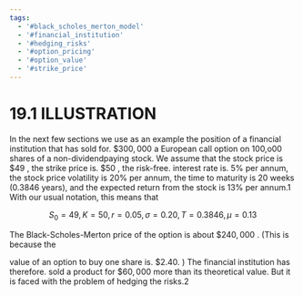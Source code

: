 ```yaml
---
tags:
  - '#black_scholes_merton_model'
  - '#financial_institution'
  - '#hedging_risks'
  - '#option_pricing'
  - '#option_value'
  - '#strike_price'
---
```

# 19.1 ILLUSTRATION  

In the next few sections we use as an example the position of a financial institution that has sold for. $\$300,000$ a European call option on 100,o00 shares of a non-dividendpaying stock. We assume that the stock price is $\$49$ , the strike price is. $\$50$ , the risk-free. interest rate is. $5\%$ per annum, the stock price volatility is $20\%$ per annum, the time to maturity is 20 weeks (0.3846 years), and the expected return from the stock is $13\%$ per annum.1 With our usual notation, this means that  

$$
S_{0}=49,K=50,r=0.05,\sigma=0.20,T=0.3846,\mu=0.13
$$  

The Black-Scholes-Merton price of the option is about $\$240,000$ . (This is because the  

value of an option to buy one share is. $\$2.40.$ ) The financial institution has therefore. sold a product for $\$60,000$ more than its theoretical value. But it is faced with the problem of hedging the risks.2  
